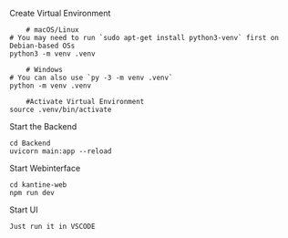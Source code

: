 Create Virtual Environment

        # macOS/Linux
    # You may need to run `sudo apt-get install python3-venv` first on Debian-based OSs
    python3 -m venv .venv

        # Windows
    # You can also use `py -3 -m venv .venv`
    python -m venv .venv

        #Activate Virtual Environment
    source .venv/bin/activate



Start the Backend
    
    cd Backend
    uvicorn main:app --reload


Start Webinterface
    
    cd kantine-web
    npm run dev


Start UI
    
    Just run it in VSCODE